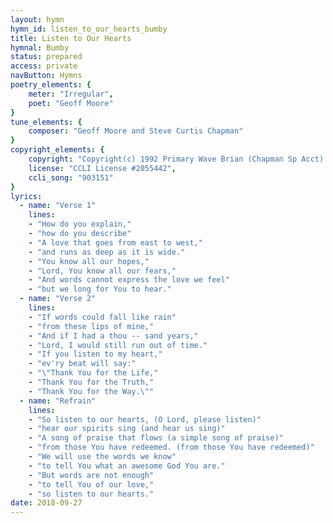 ```yaml
---
layout: hymn
hymn_id: listen_to_our_hearts_bumby
title: Listen to Our Hearts
hymnal: Bumby
status: prepared
access: private
navButton: Hymns
poetry_elements: {
    meter: "Irregular",
    poet: "Geoff Moore"
}
tune_elements: {
    composer: "Geoff Moore and Steve Curtis Chapman"
}
copyright_elements: {
    copyright: "Copyright(c) 1992 Primary Wave Brian (Chapman Sp Acct) Songs On The ForefrontSparrow Song",
    license: "CCLI License #2055442",
    ccli_song: "903151"
}
lyrics:
  - name: "Verse 1"
    lines:
    - "How do you explain,"
    - "how do you describe"
    - "A love that goes from east to west,"
    - "and runs as deep as it is wide."
    - "You know all our hopes,"
    - "Lord, You know all our fears,"
    - "And words cannot express the love we feel"
    - "but we long for You to hear."
  - name: "Verse 2"
    lines:
    - "If words could fall like rain"
    - "from these lips of mine,"
    - "And if I had a thou -- sand years,"
    - "Lord, I would still run out of time."
    - "If you listen to my heart,"
    - "ev'ry beat will say:"
    - "\"Thank You for the Life,"
    - "Thank You for the Truth,"
    - "Thank You for the Way.\""
  - name: "Refrain"
    lines:
    - "So listen to our hearts, (O Lord, please listen)"
    - "hear our spirits sing (and hear us sing)"
    - "A song of praise that flows (a simple song of praise)"
    - "from those You have redeemed. (from those You have redeemed)"
    - "We will use the words we know"
    - "to tell You what an awesome God You are."
    - "But words are not enough"
    - "to tell You of our love,"
    - "so listen to our hearts."
date: 2018-09-27
---
```


